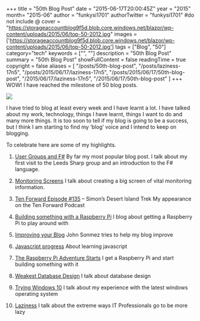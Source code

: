 +++
title = "50th Blog Post"
date = "2015-06-17T20:00:45Z"
year = "2015"
month= "2015-06"
author = "funkysi1701"
authorTwitter = "funkysi1701" #do not include @
cover = "https://storageaccountblog9f5d.blob.core.windows.net/blazor/wp-content/uploads/2015/06/top-50-2012.jpg"
images = ['https://storageaccountblog9f5d.blob.core.windows.net/blazor/wp-content/uploads/2015/06/top-50-2012.jpg']
tags = ["Blog", "50"]
category="tech"
keywords = ["", ""]
description =  "50th Blog Post"
summary = "50th Blog Post"
showFullContent = false
readingTime = true
copyright = false
aliases = [
    "/posts/50th-blog-post",
    "/posts/laziness-17n5",
    "/posts/2015/06/17/laziness-17n5",
    "/posts/2015/06/17/50th-blog-post",
    "/2015/06/17/laziness-17n5",
    "/2015/06/17/50th-blog-post"
]
+++
WOW! I have reached the milestone of 50 blog posts.

![](https://storageaccountblog9f5d.blob.core.windows.net/blazor/wp-content/uploads/2015/06/top-50-2012.jpg)

I have tried to blog at least every week and I have learnt a lot. I have talked about my work, technology, things I have learnt, things I want to do and many more things. It is too soon to tell if my blog is going to be a success, but I think I am starting to find my ‘blog’ voice and I intend to keep on blogging.

To celebrate here are some of my highlights.

1) [User Groups and F#](https://www.funkysi1701.com/2015/05/30/user-groups-and-f/) By far my most popular blog post. I talk about my first visit to the Leeds Sharp group and an introduction to the F# language.

2) [Monitoring Screens](http://www.funkysi1701.com/2015/03/25/monitoring-screens/) I talk about creating a big screen of vital monitoring information.

3) [Ten Forward Episode #135](http://www.funkysi1701.com/2015/02/13/ten-forward-episode-135-anti-firbob-is-back-or-simons-desert-island-trek/) – Simon’s Desert Island Trek My appearance on the Ten Forward Podcast

4) [Building something with a Raspberry Pi](http://www.funkysi1701.com/2015/04/05/building-something-with-a-raspberry-pi/) I blog about getting a Raspberry Pi to play around with

5) [Improving your Blog](http://www.funkysi1701.com/2015/02/23/improving-your-blog/) John Sonmez tries to help my blog improve

6) [Javascript progress](http://www.funkysi1701.com/2015/01/16/javascript-progress/) About learning javascript

7) [The Raspberry Pi Adventure Starts](http://www.funkysi1701.com/2015/04/11/the-raspberry-pi-adventure-starts/) I get a Raspberry Pi and start building something with it

8) [Weakest Database Design](http://www.funkysi1701.com/2015/04/21/weakest-database-design/) I talk about database design

9) [Trying Windows 10](http://www.funkysi1701.com/2015/05/17/trying-windows-10/) I talk about my experience with the latest windows operating system

10) [Laziness](http://www.funkysi1701.com/2015/02/04/laziness/) I talk about the extreme ways IT Professionals go to be more lazy